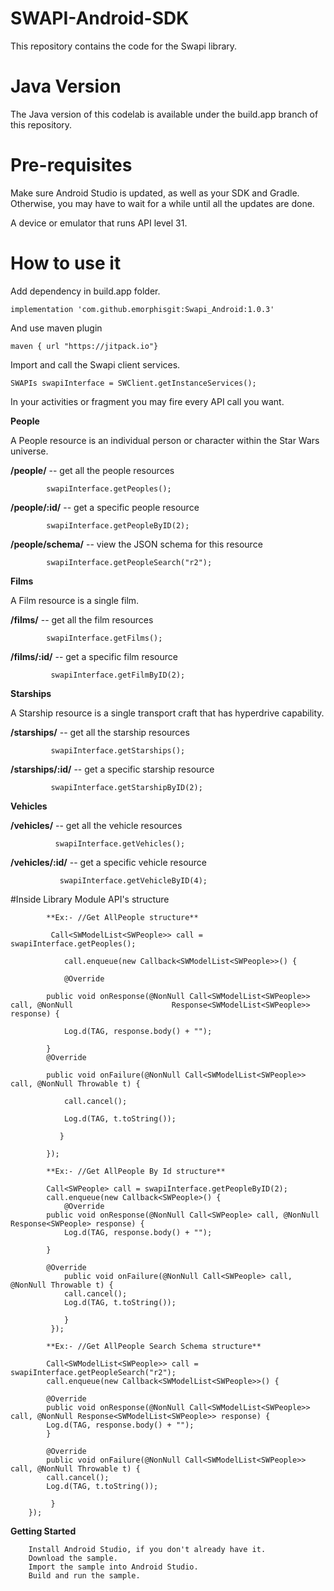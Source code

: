 # SWAPI-Android-SDK

This repository contains the code for the Swapi library.

# Java Version

The Java version of this codelab is available under the build.app branch of this repository.

# Pre-requisites

Make sure Android Studio is updated, as well as your SDK and Gradle. Otherwise, you may have to wait for a while until all the updates are done.

A device or emulator that runs API level 31.

# How to use it

Add dependency in build.app folder.

    implementation 'com.github.emorphisgit:Swapi_Android:1.0.3'

And use maven plugin 

    maven { url "https://jitpack.io"}


Import and call the Swapi client services.

    SWAPIs swapiInterface = SWClient.getInstanceServices();


In your activities or fragment you may fire every API call you want.

**People**

A People resource is an individual person or character within the Star Wars universe.

**/people/** -- get all the people resources

            swapiInterface.getPeoples();

**/people/:id/** -- get a specific people resource

            swapiInterface.getPeopleByID(2);

**/people/schema/** -- view the JSON schema for this resource

		    swapiInterface.getPeopleSearch("r2");

**Films**


A Film resource is a single film.

**/films/** -- get all the film resources

		    swapiInterface.getFilms();

**/films/:id/** -- get a specific film resource

             swapiInterface.getFilmByID(2);

**Starships**


A Starship resource is a single transport craft that has hyperdrive capability.

**/starships/** -- get all the starship resources

             swapiInterface.getStarships();

**/starships/:id/** -- get a specific starship resource

             swapiInterface.getStarshipByID(2);

**Vehicles**


**/vehicles/** -- get all the vehicle resources

              swapiInterface.getVehicles();

**/vehicles/:id/** -- get a specific vehicle resource

               swapiInterface.getVehicleByID(4);

#Inside Library Module API's structure

            **Ex:- //Get AllPeople structure**
        
             Call<SWModelList<SWPeople>> call = swapiInterface.getPeoples(); 

                call.enqueue(new Callback<SWModelList<SWPeople>>() { 

                @Override 

            public void onResponse(@NonNull Call<SWModelList<SWPeople>> call, @NonNull        	            Response<SWModelList<SWPeople>> response) { 

                Log.d(TAG, response.body() + ""); 

            } 
            @Override 

            public void onFailure(@NonNull Call<SWModelList<SWPeople>> call, @NonNull Throwable t) { 

                call.cancel(); 

                Log.d(TAG, t.toString()); 

               } 

            });
            
            **Ex:- //Get AllPeople By Id structure**

            Call<SWPeople> call = swapiInterface.getPeopleByID(2); 
            call.enqueue(new Callback<SWPeople>() { 
                @Override 
            public void onResponse(@NonNull Call<SWPeople> call, @NonNull Response<SWPeople> response) { 
                Log.d(TAG, response.body() + ""); 
        
            } 
 
            @Override 
                public void onFailure(@NonNull Call<SWPeople> call, @NonNull Throwable t) { 
                call.cancel(); 
                Log.d(TAG, t.toString()); 
        
                } 
             });
             
            **Ex:- //Get AllPeople Search Schema structure**
            
            Call<SWModelList<SWPeople>> call = swapiInterface.getPeopleSearch("r2");
            call.enqueue(new Callback<SWModelList<SWPeople>>() { 
            
            @Override 
            public void onResponse(@NonNull Call<SWModelList<SWPeople>> call, @NonNull Response<SWModelList<SWPeople>> response) { 
            Log.d(TAG, response.body() + ""); 
            } 
 
            @Override 
            public void onFailure(@NonNull Call<SWModelList<SWPeople>> call, @NonNull Throwable t) { 
            call.cancel(); 
            Log.d(TAG, t.toString()); 

             } 
        });   


**Getting Started**

        Install Android Studio, if you don't already have it. 
        Download the sample. 
        Import the sample into Android Studio. 
        Build and run the sample. 
